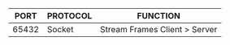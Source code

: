 
PORT | PROTOCOL | FUNCTION
------------|------------|------------
65432 | Socket | Stream Frames Client > Server
